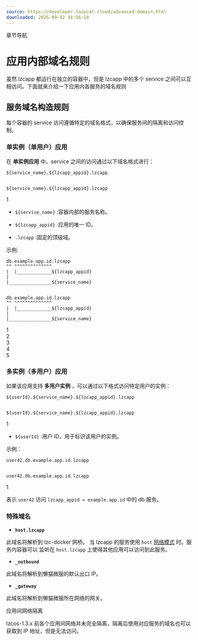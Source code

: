 ```yaml
---
source: https://developer.lazycat.cloud/advanced-domain.html
downloaded: 2025-09-02 16:56:18
---
```


章节导航

# 应用内部域名规则 ​

虽然 lzcapp 都运行在独立的容器中，但是 lzcapp 中的多个 service 之间可以互相访问。下面就来介绍一下应用内各服务的域名规则

## 服务域名构造规则 ​

每个容器的 service 访问遵循特定的域名格式，以确保服务间的隔离和访问控制。

### 单实例（单用户）应用 ​

在 **单实例应用** 中，service 之间的访问通过以下域名格式进行：
    
    
    ${service_name}.${lzcapp_appid}.lzcapp
    
    
    ${service_name}.${lzcapp_appid}.lzcapp

1  


  * `${service_name}` :容器内部的服务名称。

  * `${lzcapp_appid}` :应用的唯一 ID。

  * `.lzcapp` :固定的顶级域。




示例:
    
    
    db.example.app.id.lzcapp
    ^^ ^^^^^^^^^^^^^^
    |  |_____________${lzcapp_appid}
    |
    |________________${service_name}
    
    
    db.example.app.id.lzcapp
    ^^ ^^^^^^^^^^^^^^
    |  |_____________${lzcapp_appid}
    |
    |________________${service_name}

1  
2  
3  
4  
5  


### 多实例（多用户）应用 ​

如果该应用支持 **多用户实例** ，可以通过以下格式访问特定用户的实例：
    
    
    ${userId}.${service_name}.${lzcapp_appid}.lzcapp
    
    
    ${userId}.${service_name}.${lzcapp_appid}.lzcapp

1  


  * `${userId}` :用户 ID，用于标识该用户的实例。



示例：
    
    
    user42.db.example.app.id.lzcapp
    
    
    user42.db.example.app.id.lzcapp

1  


表示 `user42` 访问 `lzcapp_appid = example.app.id` 中的 db 服务。

### 特殊域名 ​

  * **`host.lzcapp`**



此域名将解析到 lzc-docker 网桥。 当 lzcapp 的服务使用 `host` [网络模式](<./spec/manifest.html#71-容器配置-container-config>) 时。服务内容器可以 监听在 `host.lzcapp` 上使得其他应用可以访问到此服务。

  * **`_outbound`**



此域名将解析到懒猫微服的默认出口 IP。

  * **`_gateway`**



此域名将解析到懒猫微服所在网络的网关。

应用间网络隔离

lzcos-1.3.x 前各个应用间网络并未完全隔离，隔离后使用对应服务的域名也可以获取到 IP 地址，但是无法访问。

